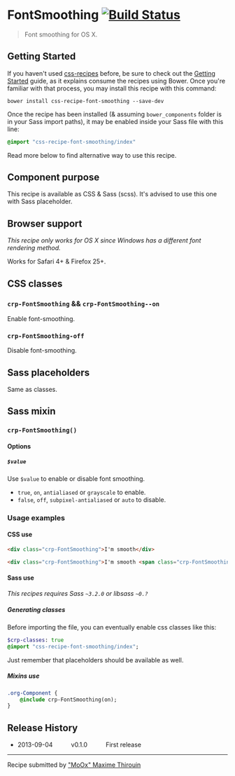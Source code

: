 # FontSmoothing [![Build Status](https://secure.travis-ci.org/css-recipes/font-smoothing.png?branch=master)](http://travis-ci.org/css-recipes/font-smoothing)

> Font smoothing for OS X.

## Getting Started

If you haven't used [css-recipes](http://css-recipes.putaindecode.io/) before, be sure to check out the [Getting Started](http://css-recipes.putaindecode.io/getting-started) guide, as it explains consume the recipes using Bower. Once you're familiar with that process, you may install this recipe with this command:

```shell
bower install css-recipe-font-smoothing --save-dev
```

Once the recipe has been installed (& assuming `bower_components` folder is in your Sass import paths), it may be enabled inside your Sass file with this line:

```scss
@import "css-recipe-font-smoothing/index"
```

Read more below to find alternative way to use this recipe.


## Component purpose

This recipe is available as CSS & Sass (scss).
It's advised to use this one with Sass placeholder.

## Browser support

_This recipe only works for OS X since Windows has a different font rendering method._

Works for Safari 4+ & Firefox 25+.

## CSS classes

### `crp-FontSmoothing` && `crp-FontSmoothing--on`

Enable font-smoothing.

### `crp-FontSmoothing-off`

Disable font-smoothing.

## Sass placeholders

Same as classes.

## Sass mixin

### `crp-FontSmoothing()`

#### Options

##### `$value`

Use `$value` to enable or disable font smoothing.

- `true`, `on`, `antialiased` or `grayscale` to enable.
- `false`, `off`, `subpixel-antialiased` or `auto` to disable.

### Usage examples

#### CSS use

```html
<div class="crp-FontSmoothing">I'm smooth</div>

<div class="crp-FontSmoothing">I'm smooth <span class="crp-FontSmoothing--off">but not me</span></div>
```

#### Sass use

_This recipes requires Sass `~3.2.0` or libsass `~0.?`_

##### Generating classes

Before importing the file, you can eventually enable css classes like this:

```sass
$crp-classes: true
@import "css-recipe-font-smoothing/index";
```

Just remember that placeholders should be available as well.

##### Mixins use

```sass
.org-Component {
    @include crp-FontSmoothing(on);
}
```

## Release History

 * 2013-09-04   v0.1.0   First release

---

Recipe submitted by ["MoOx" Maxime Thirouin](http://moox.io)